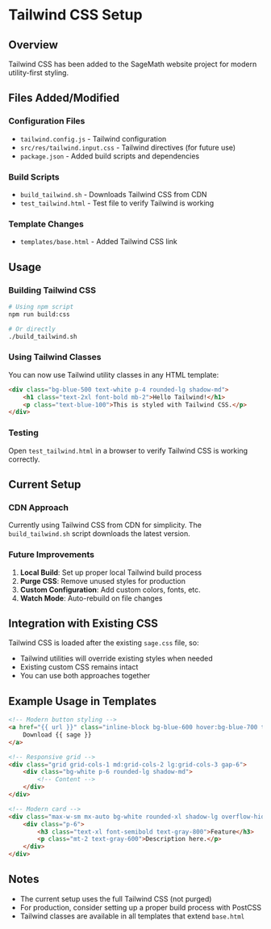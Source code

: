 # Tailwind CSS Setup

## Overview
Tailwind CSS has been added to the SageMath website project for modern utility-first styling.

## Files Added/Modified

### Configuration Files
- `tailwind.config.js` - Tailwind configuration
- `src/res/tailwind.input.css` - Tailwind directives (for future use)
- `package.json` - Added build scripts and dependencies

### Build Scripts
- `build_tailwind.sh` - Downloads Tailwind CSS from CDN
- `test_tailwind.html` - Test file to verify Tailwind is working

### Template Changes
- `templates/base.html` - Added Tailwind CSS link

## Usage

### Building Tailwind CSS
```bash
# Using npm script
npm run build:css

# Or directly
./build_tailwind.sh
```

### Using Tailwind Classes
You can now use Tailwind utility classes in any HTML template:

```html
<div class="bg-blue-500 text-white p-4 rounded-lg shadow-md">
    <h1 class="text-2xl font-bold mb-2">Hello Tailwind!</h1>
    <p class="text-blue-100">This is styled with Tailwind CSS.</p>
</div>
```

### Testing
Open `test_tailwind.html` in a browser to verify Tailwind CSS is working correctly.

## Current Setup

### CDN Approach
Currently using Tailwind CSS from CDN for simplicity. The `build_tailwind.sh` script downloads the latest version.

### Future Improvements
1. **Local Build**: Set up proper local Tailwind build process
2. **Purge CSS**: Remove unused styles for production
3. **Custom Configuration**: Add custom colors, fonts, etc.
4. **Watch Mode**: Auto-rebuild on file changes

## Integration with Existing CSS

Tailwind CSS is loaded after the existing `sage.css` file, so:
- Tailwind utilities will override existing styles when needed
- Existing custom CSS remains intact
- You can use both approaches together

## Example Usage in Templates

```html
<!-- Modern button styling -->
<a href="{{ url }}" class="inline-block bg-blue-600 hover:bg-blue-700 text-white font-semibold py-2 px-4 rounded-lg transition-colors duration-200">
    Download {{ sage }}
</a>

<!-- Responsive grid -->
<div class="grid grid-cols-1 md:grid-cols-2 lg:grid-cols-3 gap-6">
    <div class="bg-white p-6 rounded-lg shadow-md">
        <!-- Content -->
    </div>
</div>

<!-- Modern card -->
<div class="max-w-sm mx-auto bg-white rounded-xl shadow-lg overflow-hidden">
    <div class="p-6">
        <h3 class="text-xl font-semibold text-gray-800">Feature</h3>
        <p class="mt-2 text-gray-600">Description here.</p>
    </div>
</div>
```

## Notes

- The current setup uses the full Tailwind CSS (not purged)
- For production, consider setting up a proper build process with PostCSS
- Tailwind classes are available in all templates that extend `base.html` 